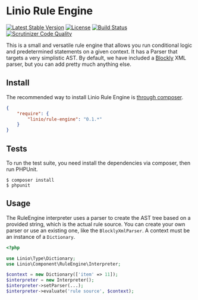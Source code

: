 Linio Rule Engine
=================
[![Latest Stable Version](https://poser.pugx.org/linio/rule-engine/v/stable.svg)](https://packagist.org/packages/linio/rule-engine) [![License](https://poser.pugx.org/linio/rule-engine/license.svg)](https://packagist.org/packages/linio/rule-engine) [![Build Status](https://secure.travis-ci.org/LinioIT/rule-engine.png)](http://travis-ci.org/LinioIT/rule-engine) [![Scrutinizer Code Quality](https://scrutinizer-ci.com/g/LinioIT/rule-engine/badges/quality-score.png?b=master)](https://scrutinizer-ci.com/g/LinioIT/rule-engine/?branch=master)

This is a small and versatile rule engine that allows you run conditional logic and
predetermined statements on a given context. It has a Parser that targets a very
simplistic AST. By default, we have included a [Blockly](https://developers.google.com/blockly/) XML
parser, but you can add pretty much anything else.

Install
-------

The recommended way to install Linio Rule Engine is [through composer](http://getcomposer.org).

```JSON
{
    "require": {
        "linio/rule-engine": "0.1.*"
    }
}
```

Tests
-----

To run the test suite, you need install the dependencies via composer, then
run PHPUnit.

    $ composer install
    $ phpunit

Usage
-----

The RuleEngine interpreter uses a parser to create the AST tree based on a provided
string, which is the actual rule source. You can create your own parser or use an
existing one, like the `BlocklyXmlParser`. A context must be an instance of a `Dictionary`.

```php
<?php

use Linio\Type\Dictionary;
use Linio\Component\RuleEngine\Interpreter;

$context = new Dictionary(['item' => 11]);
$interpreter = new Interpreter();
$interpreter->setParser(...);
$interpreter->evaluate('rule source', $context);

```

